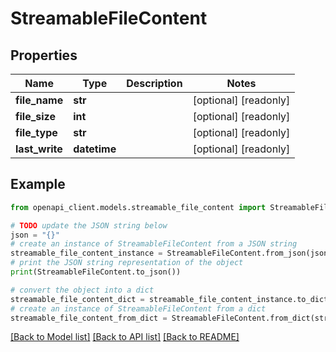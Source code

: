 # StreamableFileContent


## Properties

Name | Type | Description | Notes
------------ | ------------- | ------------- | -------------
**file_name** | **str** |  | [optional] [readonly] 
**file_size** | **int** |  | [optional] [readonly] 
**file_type** | **str** |  | [optional] [readonly] 
**last_write** | **datetime** |  | [optional] [readonly] 

## Example

```python
from openapi_client.models.streamable_file_content import StreamableFileContent

# TODO update the JSON string below
json = "{}"
# create an instance of StreamableFileContent from a JSON string
streamable_file_content_instance = StreamableFileContent.from_json(json)
# print the JSON string representation of the object
print(StreamableFileContent.to_json())

# convert the object into a dict
streamable_file_content_dict = streamable_file_content_instance.to_dict()
# create an instance of StreamableFileContent from a dict
streamable_file_content_from_dict = StreamableFileContent.from_dict(streamable_file_content_dict)
```
[[Back to Model list]](../README.md#documentation-for-models) [[Back to API list]](../README.md#documentation-for-api-endpoints) [[Back to README]](../README.md)


